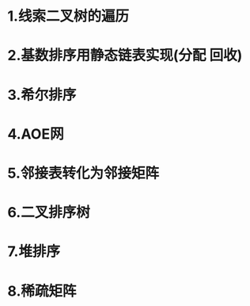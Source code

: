 # 1.线索二叉树的遍历

# 2.基数排序用静态链表实现(分配 回收)

# 3.希尔排序

# 4.AOE网

# 5.邻接表转化为邻接矩阵

# 6.二叉排序树

# 7.堆排序

# 8.稀疏矩阵